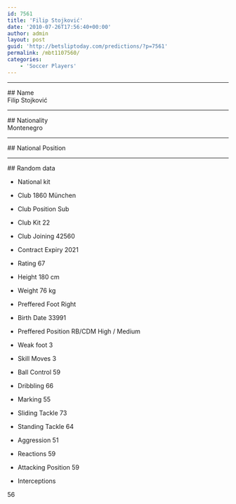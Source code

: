 ```yaml
---
id: 7561
title: 'Filip Stojković'
date: '2010-07-26T17:56:40+00:00'
author: admin
layout: post
guid: 'http://betsliptoday.com/predictions/?p=7561'
permalink: /mbt1107560/
categories:
    - 'Soccer Players'
---
```


- - - - - -

\## Name  
 Filip Stojković

- - - - - -

\## Nationality  
 Montenegro

- - - - - -

\## National Position

- - - - - -

\## Random data

- National kit
- Club
 1860 München

- Club Position
 Sub

- Club Kit
 22

- Club Joining
 42560

- Contract Expiry
 2021

- Rating
 67

- Height
 180 cm

- Weight
 76 kg

- Preffered Foot
 Right

- Birth Date
 33991

- Preffered Position
 RB/CDM High / Medium

- Weak foot
 3

- Skill Moves
 3

- Ball Control
 59

- Dribbling
 66

- Marking
 55

- Sliding Tackle
 73

- Standing Tackle
 64

- Aggression
 51

- Reactions
 59

- Attacking Position
 59

- Interceptions

 56